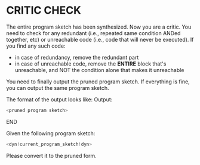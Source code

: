 <!concept_description_context!>

# CRITIC CHECK
The entire program sketch has been synthesized. Now you are a critic. You need to check for any redundant (i.e., repeated same condition ANDed together, etc) or unreachable code (i.e., code that will never be executed). If you find any such code:
- in case of redundancy, remove the redundant part
- in case of unreachable code, remove the **ENTIRE** block that's unreachable, and NOT the condition alone that makes it unreachable

You need to finally output the pruned program sketch. If everything is fine, you can output the same program sketch.

The format of the output looks like:
Output:
```python
<pruned program sketch>
```
END

Given the following program sketch:
```python
<dyn!current_program_sketch!dyn>
```
Please convert it to the pruned form.
